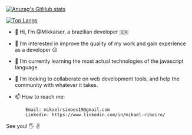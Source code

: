 [![Anurag's GitHub stats](https://github-readme-stats.vercel.app/api?username=Mikkaiser&count_private=true&hide=issues&theme=dracula&show_icons=true&title_color=3FD990&bg_color=DEG,07180F,002D14&icon_color=3FD990&include_all_commits=true&count_private=true&border_color=3FD990)](https://github.com/anuraghazra/github-readme-stats)


[![Top Langs](https://github-readme-stats.vercel.app/api/top-langs/?username=Mikkaiser&theme=dracula&show_icons=true&title_color=3FD990&bg_color=DEG,07180F,002D14&icon_color=3FD990&include_all_commits=true&count_private=true&border_color=3FD990&langs_count=3&hide=assembly,java,pascal,pawn,html,css,c%2B%2B,objective-c%2B%2B,objective-c,makefile,ruby,Starlak)](https://github.com/anuraghazra/github-readme-stats)








- 👋 Hi, I’m @Mikkaiser, a brazilian developer 🇧🇷
- 👀 I’m interested in improve the quality of my work and gain experience as a developer :wink:
- 🌱 I’m currently learning the most actual technologies of the javascript language.
- 💞️ I’m looking to collaborate on web development tools, and help the community with whatever it takes.
- 📫 How to reach me: 

          Email: mikaelrsimoes19@gmail.com
          Linkedin: https://www.linkedin.com/in/mikael-ribeiro/
          
          
See you! :raised_hand_with_fingers_splayed: :v:
